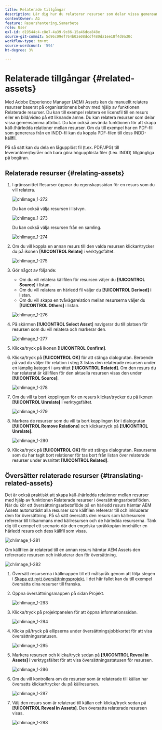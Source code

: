 ```yaml
---
title: Relaterade tillgångar
description: Lär dig hur du relaterar resurser som delar vissa gemensamma attribut. Du kan också använda funktionen för att skapa käll-/härledda relationer mellan resurser.
contentOwner: AG
feature: Resurshantering,Samarbete
role: User
exl-id: d19544c4-c8e7-4a39-9c86-15a46dca848e
source-git-commit: 5d96c09ef764b02e08dcdf480da1ee18f4d9a30c
workflow-type: tm+mt
source-wordcount: '594'
ht-degree: 3%

---
```


# Relaterade tillgångar {#related-assets}

Med Adobe Experience Manager (AEM) Assets kan du manuellt relatera resurser baserat på organisationens behov med hjälp av funktionen Relaterade resurser. Du kan till exempel relatera en licensfil till en resurs eller en bild/video på ett liknande ämne. Du kan relatera resurser som delar vissa gemensamma attribut. Du kan också använda funktionen för att skapa käll-/härledda relationer mellan resurser. Om du till exempel har en PDF-fil som genereras från en INDD-fil kan du koppla PDF-filen till dess INDD-källfil.

På så sätt kan du dela en lågupplöst fil (t.ex. PDF/JPG) till leverantörer/byråer och bara göra högupplösta filer (t.ex. INDD) tillgängliga på begäran.

## Relaterade resurser {#relating-assets}

1. I gränssnittet Resurser öppnar du egenskapssidan för en resurs som du vill relatera.

   ![chlimage_1-272](assets/chlimage_1-272.png)

   Du kan också välja resursen i listvyn.

   ![chlimage_1-273](assets/chlimage_1-273.png)

   Du kan också välja resursen från en samling.

   ![chlimage_1-274](assets/chlimage_1-274.png)

1. Om du vill koppla en annan resurs till den valda resursen klickar/trycker du på ikonen **[!UICONTROL Relate]** i verktygsfältet.

   ![chlimage_1-275](assets/chlimage_1-275.png)

1. Gör något av följande:

   * Om du vill relatera källfilen för resursen väljer du **[!UICONTROL Source]** i listan.
   * Om du vill relatera en härledd fil väljer du **[!UICONTROL Derived]** i listan.
   * Om du vill skapa en tvåvägsrelation mellan resurserna väljer du **[!UICONTROL Others]** i listan.

   ![chlimage_1-276](assets/chlimage_1-276.png)

1. På skärmen **[!UICONTROL Select Asset]** navigerar du till platsen för resursen som du vill relatera och markerar den.

   ![chlimage_1-277](assets/chlimage_1-277.png)

1. Klicka/tryck på ikonen **[!UICONTROL Confirm]**.
1. Klicka/tryck på **[!UICONTROL OK]** för att stänga dialogrutan. Beroende på vad du väljer för relation i steg 3 listas den relaterade resursen under en lämplig kategori i avsnittet **[!UICONTROL Related]**. Om den resurs du har relaterat är källfilen för den aktuella resursen visas den under **[!UICONTROL Source]**.

   ![chlimage_1-278](assets/chlimage_1-278.png)

1. Om du vill ta bort kopplingen för en resurs klickar/trycker du på ikonen **[!UICONTROL Unrelate]** i verktygsfältet.

   ![chlimage_1-279](assets/chlimage_1-279.png)

1. Markera de resurser som du vill ta bort kopplingen för i dialogrutan **[!UICONTROL Remove Relations]** och klicka/tryck på **[!UICONTROL Unrelate]**.

   ![chlimage_1-280](assets/chlimage_1-280.png)

1. Klicka/tryck på **[!UICONTROL OK]** för att stänga dialogrutan. Resurserna som du har tagit bort relationer för tas bort från listan över relaterade resurser under avsnittet **[!UICONTROL Related]**.

## Översätter relaterade resurser {#translating-related-assets}

Det är också praktiskt att skapa käll-/härledda relationer mellan resurser med hjälp av funktionen Relaterade resurser i översättningsarbetsflöden. När du kör ett översättningsarbetsflöde på en härledd resurs hämtar AEM Assets automatiskt alla resurser som källfilen refererar till och inkluderar dem för översättning. På så sätt översätts den resurs som källresursen refererar till tillsammans med källresursen och de härledda resurserna. Tänk dig till exempel ett scenario där den engelska språkkopian innehåller en härledd resurs och dess källfil som visas.

![chlimage_1-281](assets/chlimage_1-281.png)

Om källfilen är relaterad till en annan resurs hämtar AEM Assets den refererade resursen och inkluderar den för översättning.

![chlimage_1-282](assets/chlimage_1-282.png)

1. Översätt resurserna i källmappen till ett målspråk genom att följa stegen i [Skapa ett nytt översättningsprojekt](translation-projects.md#create-a-new-translation-project). I det här fallet kan du till exempel översätta dina resurser till franska.
1. Öppna översättningsmappen på sidan Projekt.

   ![chlimage_1-283](assets/chlimage_1-283.png)

1. Klicka/tryck på projektpanelen för att öppna informationssidan.

   ![chlimage_1-284](assets/chlimage_1-284.png)

1. Klicka på/tryck på ellipserna under översättningsjobbkortet för att visa översättningsstatusen.

   ![chlimage_1-285](assets/chlimage_1-285.png)

1. Markera resursen och klicka/tryck sedan på **[!UICONTROL Reveal in Assets]** i verktygsfältet för att visa översättningsstatusen för resursen.

   ![chlimage_1-286](assets/chlimage_1-286.png)

1. Om du vill kontrollera om de resurser som är relaterade till källan har översatts klickar/trycker du på källresursen.

   ![chlimage_1-287](assets/chlimage_1-287.png)

1. Välj den resurs som är relaterad till källan och klicka/tryck sedan på **[!UICONTROL Reveal in Assets]**. Den översatta relaterade resursen visas.

   ![chlimage_1-288](assets/chlimage_1-288.png)
